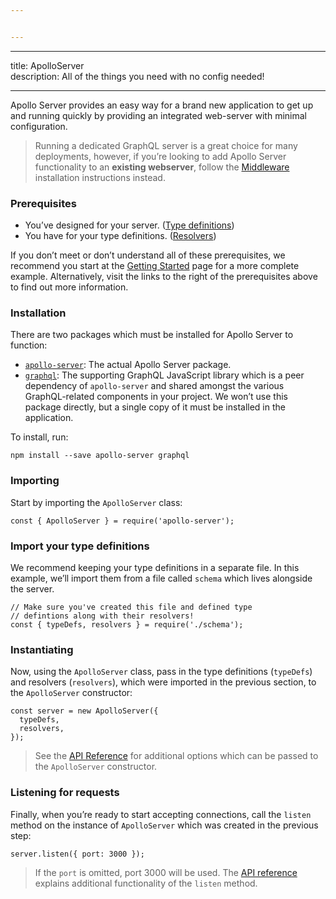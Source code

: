 ```yaml
---


---
```


<hr>
<p>title: ApolloServer<br>
description: All of the things you need with no config needed!</p>
<hr>
<p>Apollo Server provides an easy way for a brand new application to get up and running quickly by providing an integrated web-server with minimal configuration.</p>
<blockquote>
<p>Running a dedicated GraphQL server is a great choice for many deployments, however, if you’re looking to add Apollo Server functionality to an <strong>existing webserver</strong>, follow the <a href="./middleware.html">Middleware</a> installation instructions instead.</p>
</blockquote>
<h3 id="prerequisites">Prerequisites</h3>
<ul>
<li>You’ve designed for your server. (<a href="">Type definitions</a>)</li>
<li>You have for your type definitions. (<a href="">Resolvers</a>)</li>
</ul>
<p>If you don’t meet or don’t understand all of these prerequisites, we recommend you start at the <a href="">Getting Started</a> page for a more complete example.  Alternatively, visit the links to the right of the prerequisites above to find out more information.</p>
<h3 id="installation">Installation</h3>
<p>There are two packages which must be installed for Apollo Server to function:</p>
<ul>
<li><a href="//npm.im/apollo-server"><code>apollo-server</code></a>: The actual Apollo Server package.</li>
<li><a href="//npm.im/graphql"><code>graphql</code></a>: The supporting GraphQL JavaScript library which is a peer dependency of <code>apollo-server</code> and shared amongst the various GraphQL-related components in your project.  We won’t use this package directly, but a single copy of it must be installed in the application.</li>
</ul>
<p>To install, run:</p>
<pre><code>npm install --save apollo-server graphql
</code></pre>
<h3 id="importing">Importing</h3>
<p>Start by importing the <code>ApolloServer</code> class:</p>
<pre class=" language-js"><code class="prism  language-js"><span class="token keyword">const</span> <span class="token punctuation">{</span> ApolloServer <span class="token punctuation">}</span> <span class="token operator">=</span> <span class="token function">require</span><span class="token punctuation">(</span><span class="token string">'apollo-server'</span><span class="token punctuation">)</span><span class="token punctuation">;</span>
</code></pre>
<h3 id="import-your-type-definitions">Import your type definitions</h3>
<p>We recommend keeping your type definitions in a separate file.  In this example, we’ll import them from a file called <code>schema</code> which lives alongside the server.</p>
<pre class=" language-js"><code class="prism  language-js"><span class="token comment">// Make sure you've created this file and defined type</span>
<span class="token comment">// defintions along with their resolvers!</span>
<span class="token keyword">const</span> <span class="token punctuation">{</span> typeDefs<span class="token punctuation">,</span> resolvers <span class="token punctuation">}</span> <span class="token operator">=</span> <span class="token function">require</span><span class="token punctuation">(</span><span class="token string">'./schema'</span><span class="token punctuation">)</span><span class="token punctuation">;</span>
</code></pre>
<h3 id="instantiating">Instantiating</h3>
<p>Now, using the <code>ApolloServer</code> class, pass in the type definitions (<code>typeDefs</code>) and resolvers (<code>resolvers</code>), which were imported in the previous section, to the <code>ApolloServer</code> constructor:</p>
<pre class=" language-js"><code class="prism  language-js"><span class="token keyword">const</span> server <span class="token operator">=</span> <span class="token keyword">new</span> <span class="token class-name">ApolloServer</span><span class="token punctuation">(</span><span class="token punctuation">{</span>
  typeDefs<span class="token punctuation">,</span>
  resolvers<span class="token punctuation">,</span>
<span class="token punctuation">}</span><span class="token punctuation">)</span><span class="token punctuation">;</span>
</code></pre>
<blockquote>
<p>See the <a href="">API Reference</a> for additional options which can be passed to the <code>ApolloServer</code> constructor.</p>
</blockquote>
<h3 id="listening-for-requests">Listening for requests</h3>
<p>Finally, when you’re ready to start accepting connections, call the <code>listen</code> method on the instance of <code>ApolloServer</code> which was created in the previous step:</p>
<pre class=" language-js"><code class="prism  language-js">server<span class="token punctuation">.</span><span class="token function">listen</span><span class="token punctuation">(</span><span class="token punctuation">{</span> port<span class="token punctuation">:</span> <span class="token number">3000</span> <span class="token punctuation">}</span><span class="token punctuation">)</span><span class="token punctuation">;</span>
</code></pre>
<blockquote>
<p>If the <code>port</code> is omitted, port 3000 will be used.  The <a href="">API reference</a> explains additional functionality of the <code>listen</code> method.</p>
</blockquote>

